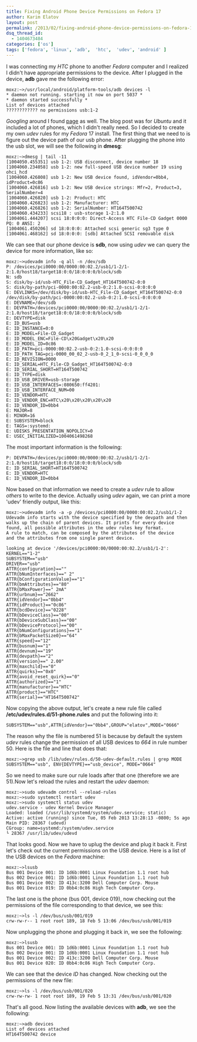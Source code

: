 ```yaml
---
title: Fixing Android Phone Device Permissions on Fedora 17
author: Karim Elatov
layout: post
permalink: /2013/02/fixing-android-phone-device-permissions-on-fedora-17/
dsq_thread_id:
  - 1404673484
categories: ['os']
tags: ['fedora', 'linux', 'adb',  'htc',  'udev', 'android' ]
---
```


I was connecting my *HTC* phone to another *Fedora* computer and I realized I didn't have appropriate permissions to the device. After I plugged in the device, **adb** gave me the following error:

    moxz:~>/usr/local/android/platform-tools/adb devices -l
    * daemon not running. starting it now on port 5037 *
    * daemon started successfully *
    List of devices attached
    ???????????? no permissions usb:1-2


*Googling* around I found [page](http://ptspts.blogspot.com/2011/10/how-to-fix-adb-no-permissions-error-on.html) as well. The blog post was for *Ubuntu* and it included a lot of phones, which I didn't really need. So I decided to create my own *udev* rules for my *Fedora* 17 install. The first thing that we need to is figure out the device path of our usb phone. After plugging the phone into the usb slot, we will see the following in **dmesg**:

    moxz:~>dmesg | tail -11
    [1004050.455351] usb 1-2: USB disconnect, device number 18
    [1004060.234058] usb 1-2: new full-speed USB device number 19 using ohci_hcd
    [1004060.426808] usb 1-2: New USB device found, idVendor=0bb4, idProduct=0c86
    [1004060.426816] usb 1-2: New USB device strings: Mfr=2, Product=3, SerialNumber=4
    [1004060.426820] usb 1-2: Product: HTC
    [1004060.426823] usb 1-2: Manufacturer: HTC
    [1004060.426826] usb 1-2: SerialNumber: HT164T500742
    [1004060.434233] scsi18 : usb-storage 1-2:1.0
    [1004061.444207] scsi 18:0:0:0: Direct-Access HTC File-CD Gadget 0000 PQ: 0 ANSI: 2
    [1004061.450206] sd 18:0:0:0: Attached scsi generic sg3 type 0
    [1004061.468162] sd 18:0:0:0: [sdb] Attached SCSI removable disk


We can see that our phone device is **sdb**, now using *udev* we can query the device for more information, like so:

    moxz:~>udevadm info -q all -n /dev/sdb
    P: /devices/pci0000:00/0000:00:02.2/usb1/1-2/1-2:1.0/host18/target18:0:0/18:0:0:0/block/sdb
    N: sdb
    S: disk/by-id/usb-HTC_File-CD_Gadget_HT164T500742-0:0
    S: disk/by-path/pci-0000:00:02.2-usb-0:2:1.0-scsi-0:0:0:0
    E: DEVLINKS=/dev/disk/by-id/usb-HTC_File-CD_Gadget_HT164T500742-0:0 /dev/disk/by-path/pci-0000:00:02.2-usb-0:2:1.0-scsi-0:0:0:0
    E: DEVNAME=/dev/sdb
    E: DEVPATH=/devices/pci0000:00/0000:00:02.2/usb1/1-2/1-2:1.0/host18/target18:0:0/18:0:0:0/block/sdb
    E: DEVTYPE=disk
    E: ID_BUS=usb
    E: ID_INSTANCE=0:0
    E: ID_MODEL=File-CD_Gadget
    E: ID_MODEL_ENC=File-CD\x20Gadget\x20\x20
    E: ID_MODEL_ID=0c86
    E: ID_PATH=pci-0000:00:02.2-usb-0:2:1.0-scsi-0:0:0:0
    E: ID_PATH_TAG=pci-0000_00_02_2-usb-0_2_1_0-scsi-0_0_0_0
    E: ID_REVISION=0000
    E: ID_SERIAL=HTC_File-CD_Gadget_HT164T500742-0:0
    E: ID_SERIAL_SHORT=HT164T500742
    E: ID_TYPE=disk
    E: ID_USB_DRIVER=usb-storage
    E: ID_USB_INTERFACES=:080650:ff4201:
    E: ID_USB_INTERFACE_NUM=00
    E: ID_VENDOR=HTC
    E: ID_VENDOR_ENC=HTC\x20\x20\x20\x20\x20
    E: ID_VENDOR_ID=0bb4
    E: MAJOR=8
    E: MINOR=16
    E: SUBSYSTEM=block
    E: TAGS=:systemd:
    E: UDISKS_PRESENTATION_NOPOLICY=0
    E: USEC_INITIALIZED=1004061498268


The most important information is the following:

    P: DEVPATH=/devices/pci0000:00/0000:00:02.2/usb1/1-2/1-2:1.0/host18/target18:0:0/18:0:0:0/block/sdb
    E: ID_SERIAL_SHORT=HT164T500742
    E: ID_VENDOR=HTC
    E: ID_VENDOR_ID=0bb4


Now based on that information we need to create a *udev* rule to allow *others* to write to the device. Actually using *udev* again, we can print a more 'udev' friendly output, like this:

    moxz:~>udevadm info -a -p /devices/pci0000:00/0000:00:02.2/usb1/1-2
    Udevadm info starts with the device specified by the devpath and then
    walks up the chain of parent devices. It prints for every device
    found, all possible attributes in the udev rules key format.
    A rule to match, can be composed by the attributes of the device
    and the attributes from one single parent device.

    looking at device '/devices/pci0000:00/0000:00:02.2/usb1/1-2':
    KERNEL=="1-2"
    SUBSYSTEM=="usb"
    DRIVER=="usb"
    ATTR{configuration}==""
    ATTR{bNumInterfaces}==" 2"
    ATTR{bConfigurationValue}=="1"
    ATTR{bmAttributes}=="80"
    ATTR{bMaxPower}==" 2mA"
    ATTR{urbnum}=="2662"
    ATTR{idVendor}=="0bb4"
    ATTR{idProduct}=="0c86"
    ATTR{bcdDevice}=="0228"
    ATTR{bDeviceClass}=="00"
    ATTR{bDeviceSubClass}=="00"
    ATTR{bDeviceProtocol}=="00"
    ATTR{bNumConfigurations}=="1"
    ATTR{bMaxPacketSize0}=="64"
    ATTR{speed}=="12"
    ATTR{busnum}=="1"
    ATTR{devnum}=="19"
    ATTR{devpath}=="2"
    ATTR{version}==" 2.00"
    ATTR{maxchild}=="0"
    ATTR{quirks}=="0x0"
    ATTR{avoid_reset_quirk}=="0"
    ATTR{authorized}=="1"
    ATTR{manufacturer}=="HTC"
    ATTR{product}=="HTC"
    ATTR{serial}=="HT164T500742"


Now copying the above output, let's create a new rule file called **/etc/udev/rules.d/51-phone.rules** and put the following into it:

    SUBSYSTEM=="usb",ATTR{idVendor}=="0bb4",GROUP="elatov",MODE="0666"


The reason why the file is numbered 51 is because by default the system *udev* rules change the permission of all USB devices to *664* in rule number 50. Here is the file and line that does that:

    moxz:~>grep usb /lib/udev/rules.d/50-udev-default.rules | grep MODE
    SUBSYSTEM=="usb", ENV{DEVTYPE}=="usb_device", MODE="0664"


So we need to make sure our rule loads after that one (therefore we are 51).Now let's reload the rules and restart the *udev* daemon:

    moxz:~>sudo udevadm control --reload-rules
    moxz:~>sudo systemctl restart udev
    moxz:~>sudo systemctl status udev
    udev.service - udev Kernel Device Manager
    Loaded: loaded (/usr/lib/systemd/system/udev.service; static)
    Active: active (running) since Tue, 05 Feb 2013 13:28:13 -0800; 5s ago
    Main PID: 28367 (udevd)
    CGroup: name=systemd:/system/udev.service
    └ 28367 /usr/lib/udev/udevd


That looks good. Now we have to uplug the device and plug it back it. First let's check out the current permissions on the USB device. Here is a list of the USB devices on the *Fedora* machine:

    moxz:~>lsusb
    Bus 001 Device 001: ID 1d6b:0001 Linux Foundation 1.1 root hub
    Bus 002 Device 001: ID 1d6b:0001 Linux Foundation 1.1 root hub
    Bus 001 Device 002: ID 413c:3200 Dell Computer Corp. Mouse
    Bus 001 Device 019: ID 0bb4:0c86 High Tech Computer Corp.


The last one is the phone (bus 001, device 019), now checking out the permissions of the file corresponding to that device, we see this:

    moxz:~>ls -l /dev/bus/usb/001/019
    crw-rw-r-- 1 root root 189, 18 Feb 5 13:06 /dev/bus/usb/001/019


Now unplugging the phone and plugging it back in, we see the following:

    moxz:~>lsusb
    Bus 001 Device 001: ID 1d6b:0001 Linux Foundation 1.1 root hub
    Bus 002 Device 001: ID 1d6b:0001 Linux Foundation 1.1 root hub
    Bus 001 Device 002: ID 413c:3200 Dell Computer Corp. Mouse
    Bus 001 Device 020: ID 0bb4:0c86 High Tech Computer Corp.


We can see that the device *ID* has changed. Now checking out the permissions of the new file:

    moxz:~>ls -l /dev/bus/usb/001/020
    crw-rw-rw- 1 root root 189, 19 Feb 5 13:31 /dev/bus/usb/001/020


That's all good. Now listing the available devices with **adb**, we see the following:

    moxz:~>adb devices
    List of devices attached
    HT164T500742 device


